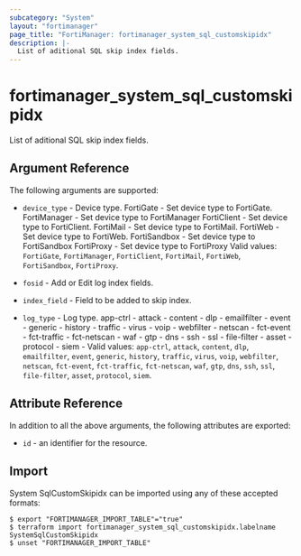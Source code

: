 ```yaml
---
subcategory: "System"
layout: "fortimanager"
page_title: "FortiManager: fortimanager_system_sql_customskipidx"
description: |-
  List of aditional SQL skip index fields.
---
```


# fortimanager_system_sql_customskipidx
List of aditional SQL skip index fields.

## Argument Reference


The following arguments are supported:


* `device_type` - Device type. FortiGate - Set device type to FortiGate. FortiManager - Set device type to FortiManager FortiClient - Set device type to FortiClient. FortiMail - Set device type to FortiMail. FortiWeb - Set device type to FortiWeb. FortiSandbox - Set device type to FortiSandbox FortiProxy - Set device type to FortiProxy Valid values: `FortiGate`, `FortiManager`, `FortiClient`, `FortiMail`, `FortiWeb`, `FortiSandbox`, `FortiProxy`.

* `fosid` - Add or Edit log index fields.
* `index_field` - Field to be added to skip index.
* `log_type` - Log type. app-ctrl -  attack -  content -  dlp -  emailfilter -  event -  generic -  history -  traffic -  virus -  voip -  webfilter -  netscan -  fct-event -  fct-traffic -  fct-netscan -  waf -  gtp -  dns -  ssh -  ssl -  file-filter -  asset -  protocol -  siem -  Valid values: `app-ctrl`, `attack`, `content`, `dlp`, `emailfilter`, `event`, `generic`, `history`, `traffic`, `virus`, `voip`, `webfilter`, `netscan`, `fct-event`, `fct-traffic`, `fct-netscan`, `waf`, `gtp`, `dns`, `ssh`, `ssl`, `file-filter`, `asset`, `protocol`, `siem`.



## Attribute Reference

In addition to all the above arguments, the following attributes are exported:
* `id` - an identifier for the resource.

## Import

System SqlCustomSkipidx can be imported using any of these accepted formats:
```
$ export "FORTIMANAGER_IMPORT_TABLE"="true"
$ terraform import fortimanager_system_sql_customskipidx.labelname SystemSqlCustomSkipidx
$ unset "FORTIMANAGER_IMPORT_TABLE"
```

